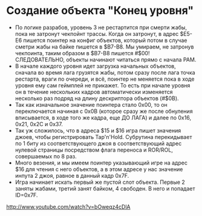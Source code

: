 # Создание объекта "Конец уровня"

* По логике разрабов, уровень 3 не рестартится при смерти жабы, пока не затронут чекпойнт трассы. Когда он затронут, в адрес $E5-E6 пишется поинтер на конфиг объектов, который потом в случае сметри жабы на байке пишется в $B7-B8. Мы умираем, не затронув чекпоинта, таким образом в $B7-B8 пишется #$00! СЛЕДОВАТЕЛЬНО, объекты начинают читаться прямо с начала РАМ. 
* В начале каждого уровня идет загрузка начальных объектов, сначала во время лага грузятся жабы, потом сразу после лага точка рестарта, враги по очереди, и всё, поинтер не меняется пока в ходе уровня ему сам геймплей не прикажет. То есть при начале уровня он в течение нескольких кадров автоматически изменяется несколько раз подряд на длину дескриптора объектов (#$0B). 
* Так как изначальное значение поинтера стало 0x00, то он переключается начиная с 0x0B (которое сразу же после обнуления вписывается, в ходе того же кадра, еще ДО ЛАГА) и далее по 0x16, 0x21, 0x2C и 0x37. 
* Так уж сложилось, что в адреса $15 и $16 игра пишет значения джоев, чтобы регистрировать Tap'n'Hold. Субрутина перекидывает по 1 биту из соответствующего джоя в соответствующий адрес нулевой страницы посредством флага переноса и ROR/ROL, совершаемых по 8 раз. 
* Много везения, и мы имеем поинтер указывающий игре на адрес $16 для чтения с него объектов, а в этом адресе у нас значение инпута 2 джоя, равное в данный кадр 0x7F. 
* Игра начинает искать первый же пустой слот объекта. Первые 2 заняты жабами, третий занят байком, 4 свободен. В него и попадает ID=0x7F.

http://www.youtube.com/watch?v=bOweqz4cDlA
